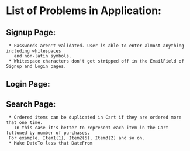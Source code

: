 # List of Problems in Application:

##  Signup Page:	 
	 * Passwords aren't validated. User is able to enter almost anything including whitespaces 
	   and non-latin symbols.
	 * Whitespace characters don't get stripped off in the EmailField of Signup and Login pages.
##  Login Page:
  	  	
##  Search Page:
	 * Ordered items can be duplicated in Cart if they are ordered more that one time. 
	   In this case it's better to represent each item in the Cart followed by number of purchases.
   	 For example, Item1(1), Item2(5), Item3(2) and so on.
	 * Make DateTo less that DateFrom
